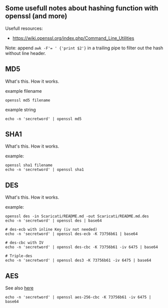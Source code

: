 Some usefull notes about hashing function with openssl (and more)
----------------------------------------------------------------------

Usefull resources:
 - https://wiki.openssl.org/index.php/Command_Line_Utilities

Note: append `awk -F'= ' {'print $2'}` in a trailing pipe to filter out the hash without line header.

MD5
---

What's this.
How it works.

example filename
````
openssl md5 filename
````

example string
````
echo -n 'secretword' | openssl md5 
````

SHA1
---

What's this.
How it works.

example:
````
openssl sha1 filename
echo -n 'secretword' | openssl sha1
````

DES
---

What's this.
How it works.

example:
````
openssl des -in Scaricati/README.md -out Scaricati/README.md.des
echo -n 'secretword' | openssl des | base64 

# des-ecb with inline Key (iv not needed)
echo -n 'secretword' | openssl des-ecb -K 73756b61 | base64

# des-cbc with IV
echo -n 'secretword' | openssl des-cbc -K 73756b61 -iv 6475 | base64 

# Triple-des
echo -n 'secretword' | openssl des3 -K 73756b61 -iv 6475 | base64 
````

AES
---
See also [here](https://github.com/peppelinux/UniTools/blob/master/OpenSSL/AES-CBC-encrypt_file.sh)
````
echo -n 'secretword' | openssl aes-256-cbc -K 73756b61 -iv 6475 | base64 
````


